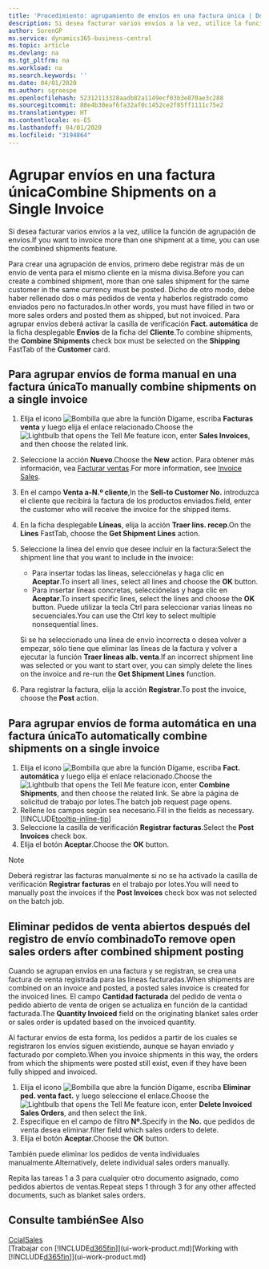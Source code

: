 ```yaml
---
title: 'Procedimiento: agrupamiento de envíos en una factura única | Documentos de Microsoft'
description: Si desea facturar varios envíos a la vez, utilice la función de agrupación de envíos.
author: SorenGP
ms.service: dynamics365-business-central
ms.topic: article
ms.devlang: na
ms.tgt_pltfrm: na
ms.workload: na
ms.search.keywords: ''
ms.date: 04/01/2020
ms.author: sgroespe
ms.openlocfilehash: 52312113328aadb82a1149ecf03b3e870ae3c288
ms.sourcegitcommit: 88e4b30eaf6fa32af0c1452ce2f85ff1111c75e2
ms.translationtype: HT
ms.contentlocale: es-ES
ms.lasthandoff: 04/01/2020
ms.locfileid: "3194864"
---
```

# <a name="combine-shipments-on-a-single-invoice"></a><span data-ttu-id="ae5f6-103">Agrupar envíos en una factura única</span><span class="sxs-lookup"><span data-stu-id="ae5f6-103">Combine Shipments on a Single Invoice</span></span>
<span data-ttu-id="ae5f6-104">Si desea facturar varios envíos a la vez, utilice la función de agrupación de envíos.</span><span class="sxs-lookup"><span data-stu-id="ae5f6-104">If you want to invoice more than one shipment at a time, you can use the combined shipments feature.</span></span>  

 <span data-ttu-id="ae5f6-105">Para crear una agrupación de envíos, primero debe registrar más de un envío de venta para el mismo cliente en la misma divisa.</span><span class="sxs-lookup"><span data-stu-id="ae5f6-105">Before you can create a combined shipment, more than one sales shipment for the same customer in the same currency must be posted.</span></span> <span data-ttu-id="ae5f6-106">Dicho de otro modo, debe haber rellenado dos o más pedidos de venta y haberlos registrado como enviados pero no facturados.</span><span class="sxs-lookup"><span data-stu-id="ae5f6-106">In other words, you must have filled in two or more sales orders and posted them as shipped, but not invoiced.</span></span> <span data-ttu-id="ae5f6-107">Para agrupar envíos deberá activar la casilla de verificación **Fact. automática** de la ficha desplegable **Envíos** de la ficha del **Cliente**.</span><span class="sxs-lookup"><span data-stu-id="ae5f6-107">To combine shipments, the **Combine Shipments** check box must be selected on the **Shipping** FastTab of the **Customer** card.</span></span>  

## <a name="to-manually-combine-shipments-on-a-single-invoice"></a><span data-ttu-id="ae5f6-108">Para agrupar envíos de forma manual en una factura única</span><span class="sxs-lookup"><span data-stu-id="ae5f6-108">To manually combine shipments on a single invoice</span></span>  
1. <span data-ttu-id="ae5f6-109">Elija el icono ![Bombilla que abre la función Dígame](media/ui-search/search_small.png "Dígame qué desea hacer"), escriba **Facturas venta** y luego elija el enlace relacionado.</span><span class="sxs-lookup"><span data-stu-id="ae5f6-109">Choose the ![Lightbulb that opens the Tell Me feature](media/ui-search/search_small.png "Tell me what you want to do") icon, enter **Sales Invoices**, and then choose the related link.</span></span>  
2. <span data-ttu-id="ae5f6-110">Seleccione la acción **Nuevo**.</span><span class="sxs-lookup"><span data-stu-id="ae5f6-110">Choose the **New** action.</span></span> <span data-ttu-id="ae5f6-111">Para obtener más información, vea [Facturar ventas](sales-how-invoice-sales.md).</span><span class="sxs-lookup"><span data-stu-id="ae5f6-111">For more information, see [Invoice Sales](sales-how-invoice-sales.md).</span></span>
3. <span data-ttu-id="ae5f6-112">En el campo **Venta a-N.º cliente**,</span><span class="sxs-lookup"><span data-stu-id="ae5f6-112">In the **Sell-to Customer No.**</span></span> <span data-ttu-id="ae5f6-113">introduzca el cliente que recibirá la factura de los productos enviados.</span><span class="sxs-lookup"><span data-stu-id="ae5f6-113">field, enter the customer who will receive the invoice for the shipped items.</span></span>  
4. <span data-ttu-id="ae5f6-114">En la ficha desplegable **Líneas**, elija la acción **Traer líns. recep**.</span><span class="sxs-lookup"><span data-stu-id="ae5f6-114">On the **Lines** FastTab, choose the **Get Shipment Lines** action.</span></span>  
5. <span data-ttu-id="ae5f6-115">Seleccione la línea del envío que desee incluir en la factura:</span><span class="sxs-lookup"><span data-stu-id="ae5f6-115">Select the shipment line that you want to include in the invoice:</span></span>  

    - <span data-ttu-id="ae5f6-116">Para insertar todas las líneas, selecciónelas y haga clic en **Aceptar**.</span><span class="sxs-lookup"><span data-stu-id="ae5f6-116">To insert all lines, select all lines and choose the **OK** button.</span></span>  
    - <span data-ttu-id="ae5f6-117">Para insertar líneas concretas, selecciónelas y haga clic en **Aceptar**.</span><span class="sxs-lookup"><span data-stu-id="ae5f6-117">To insert specific lines, select the lines and choose the **OK** button.</span></span> <span data-ttu-id="ae5f6-118">Puede utilizar la tecla Ctrl para seleccionar varias líneas no secuenciales.</span><span class="sxs-lookup"><span data-stu-id="ae5f6-118">You can use the Ctrl key to select multiple nonsequential lines.</span></span>  

    <span data-ttu-id="ae5f6-119">Si se ha seleccionado una línea de envío incorrecta o desea volver a empezar, sólo tiene que eliminar las líneas de la factura y volver a ejecutar la función **Traer líneas alb. venta**.</span><span class="sxs-lookup"><span data-stu-id="ae5f6-119">If an incorrect shipment line was selected or you want to start over, you can simply delete the lines on the invoice and re-run the **Get Shipment Lines** function.</span></span>  
7. <span data-ttu-id="ae5f6-120">Para registrar la factura, elija la acción **Registrar**.</span><span class="sxs-lookup"><span data-stu-id="ae5f6-120">To post the invoice, choose the **Post** action.</span></span>  

## <a name="to-automatically-combine-shipments-on-a-single-invoice"></a><span data-ttu-id="ae5f6-121">Para agrupar envíos de forma automática en una factura única</span><span class="sxs-lookup"><span data-stu-id="ae5f6-121">To automatically combine shipments on a single invoice</span></span>  
1. <span data-ttu-id="ae5f6-122">Elija el icono ![Bombilla que abre la función Dígame](media/ui-search/search_small.png "Dígame qué desea hacer"), escriba **Fact. automática** y luego elija el enlace relacionado.</span><span class="sxs-lookup"><span data-stu-id="ae5f6-122">Choose the ![Lightbulb that opens the Tell Me feature](media/ui-search/search_small.png "Tell me what you want to do") icon, enter **Combine Shipments**, and then choose the related link.</span></span> <span data-ttu-id="ae5f6-123">Se abre la página de solicitud de trabajo por lotes.</span><span class="sxs-lookup"><span data-stu-id="ae5f6-123">The batch job request page opens.</span></span>  
2. <span data-ttu-id="ae5f6-124">Rellene los campos según sea necesario.</span><span class="sxs-lookup"><span data-stu-id="ae5f6-124">Fill in the fields as necessary.</span></span> [!INCLUDE[tooltip-inline-tip](includes/tooltip-inline-tip_md.md)]
3. <span data-ttu-id="ae5f6-125">Seleccione la casilla de verificación **Registrar facturas**.</span><span class="sxs-lookup"><span data-stu-id="ae5f6-125">Select the **Post Invoices** check box.</span></span>  
4.  <span data-ttu-id="ae5f6-126">Elija el botón **Aceptar**.</span><span class="sxs-lookup"><span data-stu-id="ae5f6-126">Choose the **OK** button.</span></span>  

> [!NOTE]  
>  <span data-ttu-id="ae5f6-127">Deberá registrar las facturas manualmente si no se ha activado la casilla de verificación **Registrar facturas** en el trabajo por lotes.</span><span class="sxs-lookup"><span data-stu-id="ae5f6-127">You will need to manually post the invoices if the **Post Invoices** check box was not selected on the batch job.</span></span>  

## <a name="to-remove-open-sales-orders-after-combined-shipment-posting"></a><span data-ttu-id="ae5f6-128">Eliminar pedidos de venta abiertos después del registro de envío combinado</span><span class="sxs-lookup"><span data-stu-id="ae5f6-128">To remove open sales orders after combined shipment posting</span></span> 
<span data-ttu-id="ae5f6-129">Cuando se agrupan envíos en una factura y se registran, se crea una factura de venta registrada para las líneas facturadas.</span><span class="sxs-lookup"><span data-stu-id="ae5f6-129">When shipments are combined on an invoice and posted, a posted sales invoice is created for the invoiced lines.</span></span> <span data-ttu-id="ae5f6-130">El campo **Cantidad facturada** del pedido de venta o pedido abierto de venta de origen se actualiza en función de la cantidad facturada.</span><span class="sxs-lookup"><span data-stu-id="ae5f6-130">The **Quantity Invoiced** field on the originating blanket sales order or sales order is updated based on the invoiced quantity.</span></span>  

<span data-ttu-id="ae5f6-131">Al facturar envíos de esta forma, los pedidos a partir de los cuales se registraron los envíos siguen existiendo, aunque se hayan enviado y facturado por completo.</span><span class="sxs-lookup"><span data-stu-id="ae5f6-131">When you invoice shipments in this way, the orders from which the shipments were posted still exist, even if they have been fully shipped and invoiced.</span></span>   

1. <span data-ttu-id="ae5f6-132">Elija el icono ![Bombilla que abre la función Dígame](media/ui-search/search_small.png "Dígame qué desea hacer"), escriba **Eliminar ped. venta fact.** y luego seleccione el enlace.</span><span class="sxs-lookup"><span data-stu-id="ae5f6-132">Choose the ![Lightbulb that opens the Tell Me feature](media/ui-search/search_small.png "Tell me what you want to do") icon, enter **Delete Invoiced Sales Orders**, and then select the link.</span></span>  
2. <span data-ttu-id="ae5f6-133">Especifique en el campo de filtro **Nº.**</span><span class="sxs-lookup"><span data-stu-id="ae5f6-133">Specify in the **No.**</span></span> <span data-ttu-id="ae5f6-134">que pedidos de venta desea eliminar.</span><span class="sxs-lookup"><span data-stu-id="ae5f6-134">filter field which sales orders to delete.</span></span>  
3. <span data-ttu-id="ae5f6-135">Elija el botón **Aceptar**.</span><span class="sxs-lookup"><span data-stu-id="ae5f6-135">Choose the **OK** button.</span></span>  

<span data-ttu-id="ae5f6-136">También puede eliminar los pedidos de venta individuales manualmente.</span><span class="sxs-lookup"><span data-stu-id="ae5f6-136">Alternatively, delete individual sales orders manually.</span></span>  

<span data-ttu-id="ae5f6-137">Repita las tareas 1 a 3 para cualquier otro documento asignado, como pedidos abiertos de ventas.</span><span class="sxs-lookup"><span data-stu-id="ae5f6-137">Repeat steps 1 through 3 for any other affected documents, such as blanket sales orders.</span></span>

## <a name="see-also"></a><span data-ttu-id="ae5f6-138">Consulte también</span><span class="sxs-lookup"><span data-stu-id="ae5f6-138">See Also</span></span>  
[<span data-ttu-id="ae5f6-139">Ccial</span><span class="sxs-lookup"><span data-stu-id="ae5f6-139">Sales</span></span>](sales-manage-sales.md)  
<span data-ttu-id="ae5f6-140">[Trabajar con [!INCLUDE[d365fin](includes/d365fin_md.md)]](ui-work-product.md)</span><span class="sxs-lookup"><span data-stu-id="ae5f6-140">[Working with [!INCLUDE[d365fin](includes/d365fin_md.md)]](ui-work-product.md)</span></span>
